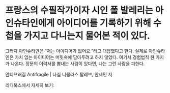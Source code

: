 # 프랑스의 수필작가이자 시인 폴 발레리는 아인슈타인에게 아이디어를 기록하기 위해 수첩을 가지고 다니는지 물어본 적이 있다. 

그러자 아인슈타인은 “저는 아이디어가 없어요.”라고 대답했다고 한다. 실제로 아인슈타인은 가치 없는 아이디어는 머릿속에 담아두려고 하지 않았다. 여기서 경험법칙 한 가지가 나온다. 장문의 이력서를 뽐내는 사람이 있다면, 나는 그런 사람을 피한다.

안티프래질 Antifragile | 나심 니콜라스 탈레브, 안세민 저

리디북스에서 자세히 보기: